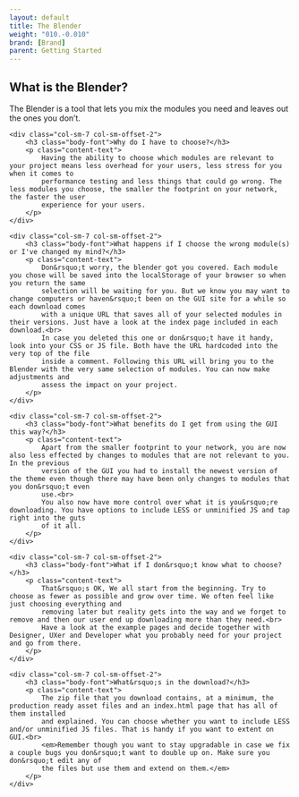 ```yaml
---
layout: default
title: The Blender
weight: "010.-0.010"
brand: [Brand]
parent: Getting Started
---
```


<div class="row">
	<div class="col-sm-10 col-sm-offset-1">
		<h2 class="body-font">What is the Blender?</h2>
		<p class="lead">
			The Blender is a tool that lets you mix the modules you need and leaves out the ones you don&rsquo;t.
		</p>
	</div>

	<div class="col-sm-7 col-sm-offset-2">
		<h3 class="body-font">Why do I have to choose?</h3>
		<p class="content-text">
			Having the ability to choose which modules are relevant to your project means less overhead for your users, less stress for you when it comes to
			performance testing and less things that could go wrong. The less modules you choose, the smaller the footprint on your network, the faster the user
			experience for your users.
		</p>
	</div>

	<div class="col-sm-7 col-sm-offset-2">
		<h3 class="body-font">What happens if I choose the wrong module(s) or I've changed my mind?</h3>
		<p class="content-text">
			Don&rsquo;t worry, the blender got you covered. Each module you chose will be saved into the localStorage of your browser so when you return the same
			selection will be waiting for you. But we know you may want to change computers or haven&rsquo;t been on the GUI site for a while so each download comes
			with a unique URL that saves all of your selected modules in their versions. Just have a look at the index page included in each download.<br>
			In case you deleted this one or don&rsquo;t have it handy, look into your CSS or JS file. Both have the URL hardcoded into the very top of the file
			inside a comment. Following this URL will bring you to the Blender with the very same selection of modules. You can now make adjustments and
			assess the impact on your project.
		</p>
	</div>

	<div class="col-sm-7 col-sm-offset-2">
		<h3 class="body-font">What benefits do I get from using the GUI this way?</h3>
		<p class="content-text">
			Apart from the smaller footprint to your network, you are now also less effected by changes to modules that are not relevant to you. In the previous
			version of the GUI you had to install the newest version of the theme even though there may have been only changes to modules that you don&rsquo;t even
			use.<br>
			You also now have more control over what it is you&rsquo;re downloading. You have options to include LESS or unminified JS and tap right into the guts
			of it all.
		</p>
	</div>

	<div class="col-sm-7 col-sm-offset-2">
		<h3 class="body-font">What if I don&rsquo;t know what to choose?</h3>
		<p class="content-text">
			That&rsquo;s OK, We all start from the beginning. Try to choose as fewer as possible and grow over time. We often feel like just choosing everything and
			removing later but reality gets into the way and we forget to remove and then our user end up downloading more than they need.<br>
			Have a look at the example pages and decide together with Designer, UXer and Developer what you probably need for your project and go from there.
		</p>
	</div>

	<div class="col-sm-7 col-sm-offset-2">
		<h3 class="body-font">What&rsquo;s in the download?</h3>
		<p class="content-text">
			The zip file that you download contains, at a minimum, the production ready asset files and an index.html page that has all of them installed
			and explained. You can choose whether you want to include LESS and/or unminified JS files. That is handy if you want to extent on GUI.<br>
			<em>Remember though you want to stay upgradable in case we fix a couple bugs you don&rsquo;t want to double up on. Make sure you don&rsquo;t edit any of
			the files but use them and extend on them.</em>
		</p>
	</div>

</div>
